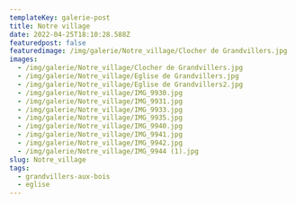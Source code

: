 ```yaml
---
templateKey: galerie-post
title: Notre village
date: 2022-04-25T18:10:28.588Z
featuredpost: false
featuredimage: /img/galerie/Notre_village/Clocher de Grandvillers.jpg
images:
  - /img/galerie/Notre_village/Clocher de Grandvillers.jpg
  - /img/galerie/Notre_village/Eglise de Grandvillers.jpg
  - /img/galerie/Notre_village/Eglise de Grandvillers2.jpg
  - /img/galerie/Notre_village/IMG_9930.jpg
  - /img/galerie/Notre_village/IMG_9931.jpg
  - /img/galerie/Notre_village/IMG_9933.jpg
  - /img/galerie/Notre_village/IMG_9935.jpg
  - /img/galerie/Notre_village/IMG_9940.jpg
  - /img/galerie/Notre_village/IMG_9941.jpg
  - /img/galerie/Notre_village/IMG_9942.jpg
  - /img/galerie/Notre_village/IMG_9944 (1).jpg
slug: Notre_village
tags:
  - grandvillers-aux-bois
  - eglise
---
```

